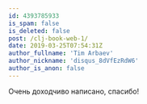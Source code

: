 ```yaml
---
id: 4393785933
is_spam: false
is_deleted: false
post: /clj-book-web-1/
date: 2019-03-25T07:54:31Z
author_fullname: 'Tim Arbaev'
author_nickname: 'disqus_8dVfEzRdW6'
author_is_anon: false
---
```


<p>Очень доходчиво написано, спасибо!</p>
